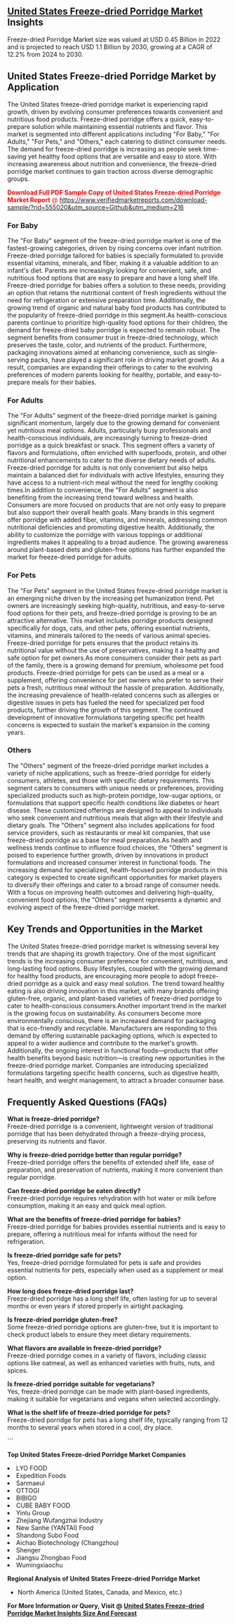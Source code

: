 <h2><a href="https://www.verifiedmarketreports.com/download-sample/?rid=555020&amp;utm_source=Github&amp;utm_medium=216" target="_blank">United States Freeze-dried Porridge Market</a> Insights</h2><p>Freeze-dried Porridge Market size was valued at USD 0.45 Billion in 2022 and is projected to reach USD 1.1 Billion by 2030, growing at a CAGR of 12.2% from 2024 to 2030.</p><p><h2>United States Freeze-dried Porridge Market by Application</h2><p>The United States freeze-dried porridge market is experiencing rapid growth, driven by evolving consumer preferences towards convenient and nutritious food products. Freeze-dried porridge offers a quick, easy-to-prepare solution while maintaining essential nutrients and flavor. This market is segmented into different applications including "For Baby," "For Adults," "For Pets," and "Others," each catering to distinct consumer needs. The demand for freeze-dried porridge is increasing as people seek time-saving yet healthy food options that are versatile and easy to store. With increasing awareness about nutrition and convenience, the freeze-dried porridge market continues to gain traction across diverse demographic groups.<p><span class=""><span style="color: #ff0000;"><strong>Download Full PDF Sample Copy of United States Freeze-dried Porridge Market Report</strong> @ </span><a href="https://www.verifiedmarketreports.com/download-sample/?rid=555020&amp;utm_source=Github&amp;utm_medium=216" target="_blank">https://www.verifiedmarketreports.com/download-sample/?rid=555020&amp;utm_source=Github&amp;utm_medium=216</a></span></p></p><h3>For Baby</h3><p>The "For Baby" segment of the freeze-dried porridge market is one of the fastest-growing categories, driven by rising concerns over infant nutrition. Freeze-dried porridge tailored for babies is specially formulated to provide essential vitamins, minerals, and fiber, making it a valuable addition to an infant's diet. Parents are increasingly looking for convenient, safe, and nutritious food options that are easy to prepare and have a long shelf life. Freeze-dried porridge for babies offers a solution to these needs, providing an option that retains the nutritional content of fresh ingredients without the need for refrigeration or extensive preparation time. Additionally, the growing trend of organic and natural baby food products has contributed to the popularity of freeze-dried porridge in this segment.As health-conscious parents continue to prioritize high-quality food options for their children, the demand for freeze-dried baby porridge is expected to remain robust. The segment benefits from consumer trust in freeze-dried technology, which preserves the taste, color, and nutrients of the product. Furthermore, packaging innovations aimed at enhancing convenience, such as single-serving packs, have played a significant role in driving market growth. As a result, companies are expanding their offerings to cater to the evolving preferences of modern parents looking for healthy, portable, and easy-to-prepare meals for their babies. <h3>For Adults</h3><p>The "For Adults" segment of the freeze-dried porridge market is gaining significant momentum, largely due to the growing demand for convenient yet nutritious meal options. Adults, particularly busy professionals and health-conscious individuals, are increasingly turning to freeze-dried porridge as a quick breakfast or snack. This segment offers a variety of flavors and formulations, often enriched with superfoods, protein, and other nutritional enhancements to cater to the diverse dietary needs of adults. Freeze-dried porridge for adults is not only convenient but also helps maintain a balanced diet for individuals with active lifestyles, ensuring they have access to a nutrient-rich meal without the need for lengthy cooking times.In addition to convenience, the "For Adults" segment is also benefiting from the increasing trend toward wellness and health. Consumers are more focused on products that are not only easy to prepare but also support their overall health goals. Many brands in this segment offer porridge with added fiber, vitamins, and minerals, addressing common nutritional deficiencies and promoting digestive health. Additionally, the ability to customize the porridge with various toppings or additional ingredients makes it appealing to a broad audience. The growing awareness around plant-based diets and gluten-free options has further expanded the market for freeze-dried porridge for adults.<h3>For Pets</h3><p>The "For Pets" segment in the United States freeze-dried porridge market is an emerging niche driven by the increasing pet humanization trend. Pet owners are increasingly seeking high-quality, nutritious, and easy-to-serve food options for their pets, and freeze-dried porridge is proving to be an attractive alternative. This market includes porridge products designed specifically for dogs, cats, and other pets, offering essential nutrients, vitamins, and minerals tailored to the needs of various animal species. Freeze-dried porridge for pets ensures that the product retains its nutritional value without the use of preservatives, making it a healthy and safe option for pet owners.As more consumers consider their pets as part of the family, there is a growing demand for premium, wholesome pet food products. Freeze-dried porridge for pets can be used as a meal or a supplement, offering convenience for pet owners who prefer to serve their pets a fresh, nutritious meal without the hassle of preparation. Additionally, the increasing prevalence of health-related concerns such as allergies or digestive issues in pets has fueled the need for specialized pet food products, further driving the growth of this segment. The continued development of innovative formulations targeting specific pet health concerns is expected to sustain the market's expansion in the coming years.<h3>Others</h3><p>The "Others" segment of the freeze-dried porridge market includes a variety of niche applications, such as freeze-dried porridge for elderly consumers, athletes, and those with specific dietary requirements. This segment caters to consumers with unique needs or preferences, providing specialized products such as high-protein porridge, low-sugar options, or formulations that support specific health conditions like diabetes or heart disease. These customized offerings are designed to appeal to individuals who seek convenient and nutritious meals that align with their lifestyle and dietary goals. The "Others" segment also includes applications for food service providers, such as restaurants or meal kit companies, that use freeze-dried porridge as a base for meal preparation.As health and wellness trends continue to influence food choices, the "Others" segment is poised to experience further growth, driven by innovations in product formulations and increased consumer interest in functional foods. The increasing demand for specialized, health-focused porridge products in this category is expected to create significant opportunities for market players to diversify their offerings and cater to a broad range of consumer needs. With a focus on improving health outcomes and delivering high-quality, convenient food options, the "Others" segment represents a dynamic and evolving aspect of the freeze-dried porridge market.<h2>Key Trends and Opportunities in the Market</h2><p>The United States freeze-dried porridge market is witnessing several key trends that are shaping its growth trajectory. One of the most significant trends is the increasing consumer preference for convenient, nutritious, and long-lasting food options. Busy lifestyles, coupled with the growing demand for healthy food products, are encouraging more people to adopt freeze-dried porridge as a quick and easy meal solution. The trend toward healthy eating is also driving innovation in this market, with many brands offering gluten-free, organic, and plant-based varieties of freeze-dried porridge to cater to health-conscious consumers.Another important trend in the market is the growing focus on sustainability. As consumers become more environmentally conscious, there is an increased demand for packaging that is eco-friendly and recyclable. Manufacturers are responding to this demand by offering sustainable packaging options, which is expected to appeal to a wider audience and contribute to the market's growth. Additionally, the ongoing interest in functional foods—products that offer health benefits beyond basic nutrition—is creating new opportunities in the freeze-dried porridge market. Companies are introducing specialized formulations targeting specific health concerns, such as digestive health, heart health, and weight management, to attract a broader consumer base.<h2>Frequently Asked Questions (FAQs)</h2><p><strong>What is freeze-dried porridge?</strong><br>Freeze-dried porridge is a convenient, lightweight version of traditional porridge that has been dehydrated through a freeze-drying process, preserving its nutrients and flavor.</p><p><strong>Why is freeze-dried porridge better than regular porridge?</strong><br>Freeze-dried porridge offers the benefits of extended shelf life, ease of preparation, and preservation of nutrients, making it more convenient than regular porridge.</p><p><strong>Can freeze-dried porridge be eaten directly?</strong><br>Freeze-dried porridge requires rehydration with hot water or milk before consumption, making it an easy and quick meal option.</p><p><strong>What are the benefits of freeze-dried porridge for babies?</strong><br>Freeze-dried porridge for babies provides essential nutrients and is easy to prepare, offering a nutritious meal for infants without the need for refrigeration.</p><p><strong>Is freeze-dried porridge safe for pets?</strong><br>Yes, freeze-dried porridge formulated for pets is safe and provides essential nutrients for pets, especially when used as a supplement or meal option.</p><p><strong>How long does freeze-dried porridge last?</strong><br>Freeze-dried porridge has a long shelf life, often lasting for up to several months or even years if stored properly in airtight packaging.</p><p><strong>Is freeze-dried porridge gluten-free?</strong><br>Some freeze-dried porridge options are gluten-free, but it is important to check product labels to ensure they meet dietary requirements.</p><p><strong>What flavors are available in freeze-dried porridge?</strong><br>Freeze-dried porridge comes in a variety of flavors, including classic options like oatmeal, as well as enhanced varieties with fruits, nuts, and spices.</p><p><strong>Is freeze-dried porridge suitable for vegetarians?</strong><br>Yes, freeze-dried porridge can be made with plant-based ingredients, making it suitable for vegetarians and vegans when selected accordingly.</p><p><strong>What is the shelf life of freeze-dried porridge for pets?</strong><br>Freeze-dried porridge for pets has a long shelf life, typically ranging from 12 months to several years when stored in a cool, dry place.</p>```</p><p><strong>Top United States Freeze-dried Porridge Market Companies</strong></p><div data-test-id=""><p><li>LYO FOOD</li><li> Expedition Foods</li><li> Sanmaeul</li><li> OTTOGI</li><li> BIBIGO</li><li> CUBE BABY FOOD</li><li> Yinlu Group</li><li> Zhejiang Wufangzhai Industry</li><li> New Sanhe (YANTAI) Food</li><li> Shandong Subo Food</li><li> Aichao Biotechnology (Changzhou)</li><li> Shenger</li><li> Jiangsu Zhongbao Food</li><li> Wumingxiaochu</li></p><div><strong>Regional Analysis of&nbsp;United States Freeze-dried Porridge Market</strong></div><ul><li dir="ltr"><p dir="ltr">North America&nbsp;(United States, Canada, and Mexico, etc.)</p></li></ul><p><strong>For More Information or Query, Visit @&nbsp;</strong><strong><a href="https://www.verifiedmarketreports.com/product/freeze-dried-porridge-market/?utm_source=Github&amp;utm_medium=216" target="_blank">United States Freeze-dried Porridge Market Insights Size And Forecast</a></strong></p></div>

